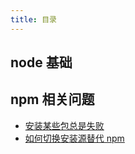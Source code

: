 ```yaml
---
title: 目录
---
```


## node 基础

## npm 相关问题

- [安装某些包总是失败](./install-package-fail)
- [如何切换安装源替代 npm](./switch-install-source)
